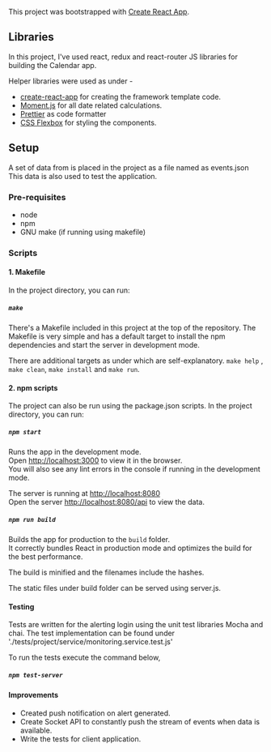 This project was bootstrapped with [Create React App](https://github.com/facebook/create-react-app).## LibrariesIn this project, I've used react, redux and react-router JS libraries for building the Calendar app.<br>Helper libraries were used as under -- [create-react-app](https://github.com/facebook/create-react-app) for creating the framework template code.- [Moment.js](https://momentjs.com/) for all date related calculations.- [Prettier](https://prettier.io/) as code formatter- [CSS Flexbox](https://developer.mozilla.org/en-US/docs/Web/CSS/CSS_Flexible_Box_Layout/Basic_Concepts_of_Flexbox)  for styling the components.## SetupA set of data from is placed in theproject as a file named as events.jsonThis data is also used to test the application.### Pre-requisites- node- npm- GNU make (if running using makefile)### Scripts#### 1. MakefileIn the project directory, you can run:<br>##### `make`There's a Makefile included in this project at the top of the repository. TheMakefile is very simple and has a default target to install the npm dependencies and start the server in development mode.There are additional targets as under which are self-explanatory.`make help` , `make clean`, `make install` and `make run`.#### 2. npm scriptsThe project can also be run using the package.json scripts.In the project directory, you can run:<br>##### `npm start`Runs the app in the development mode.<br>Open [http://localhost:3000](http://localhost:3000) to view it in the browser.<br>You will also see any lint errors in the console if running in the development mode.The server is running at [http://localhost:8080](http://localhost:8080)<br>Open the server [http://localhost:8080/api](http://localhost:8080/api) to view the data.##### `npm run build`Builds the app for production to the `build` folder.<br>It correctly bundles React in production mode and optimizes the build for the best performance.The build is minified and the filenames include the hashes.<br>The static files under build folder can be served using server.js.#### TestingTests are written for the alerting login using the unit test libraries Mocha and chai.The test implementation can be found under './tests/project/service/monitoring.service.test.js'To run the tests execute the command below,##### `npm test-server`#### Improvements- Created push notification on alert generated.- Create Socket API to constantly push the stream of events when data is available.- Write the tests for client application.